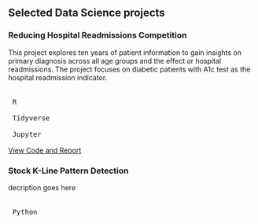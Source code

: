 ## Selected Data Science projects

### Reducing Hospital Readmissions Competition
This project explores ten years of patient information to gain insights on primary diagnosis across all age groups and the effect or hospital readmissions. The project focuses on diabetic patients with A1c test as the hospital readmission indicator. \
\
<kbd> <br> R <br> </kbd> <kbd> <br> Tidyverse <br> </kbd> <kbd> <br> Jupyter <br> </kbd>  \
[View Code and Report](https://app.datacamp.com/workspace/w/52988f5d-7134-4f27-b4d3-fc87ca1875d0/edit)


### Stock K-Line Pattern Detection
decription goes here \
\
<kbd> <br> Python <br> </kbd> 
<!--- ![data visualization](/path/to/image.png "Text to show on mouseover"). -->

